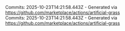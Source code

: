 Commits: 2025-10-23T14:21:58.443Z - Generated via https://github.com/marketplace/actions/artificial-grass
<br>
Commits: 2025-10-23T14:21:58.443Z - Generated via https://github.com/marketplace/actions/artificial-grass
<br>
